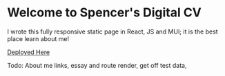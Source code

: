 # Welcome to Spencer's Digital CV

I wrote this fully responsive static page in React, JS and MUI; it is the best place learn about me!

[Deployed Here](https://spencerclark.ca)

Todo: About me links, essay and route render, get off test data, 
